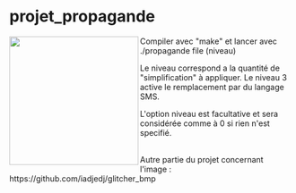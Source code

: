 # projet_propagande

<img align="left" height="230" src="http://i.imgur.com/ck9GQLU.png">

<p>Compiler avec "make" et lancer avec ./propagande file (niveau)</p>
<p>Le niveau correspond a la quantité de "simplification" à appliquer. Le niveau 3 active le remplacement par du langage SMS.</p>
<p>L'option niveau est facultative et sera considérée comme à 0 si rien n'est specifié.</p>
</br>
Autre partie du projet concernant l'image : https://github.com/iadjedj/glitcher_bmp
